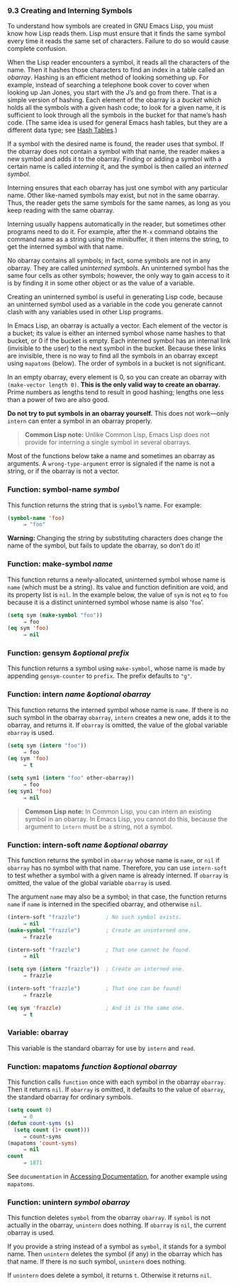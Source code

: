 

### 9.3 Creating and Interning Symbols

To understand how symbols are created in GNU Emacs Lisp, you must know how Lisp reads them. Lisp must ensure that it finds the same symbol every time it reads the same set of characters. Failure to do so would cause complete confusion.

When the Lisp reader encounters a symbol, it reads all the characters of the name. Then it hashes those characters to find an index in a table called an *obarray*. Hashing is an efficient method of looking something up. For example, instead of searching a telephone book cover to cover when looking up Jan Jones, you start with the J’s and go from there. That is a simple version of hashing. Each element of the obarray is a *bucket* which holds all the symbols with a given hash code; to look for a given name, it is sufficient to look through all the symbols in the bucket for that name’s hash code. (The same idea is used for general Emacs hash tables, but they are a different data type; see [Hash Tables](Hash-Tables.html).)

If a symbol with the desired name is found, the reader uses that symbol. If the obarray does not contain a symbol with that name, the reader makes a new symbol and adds it to the obarray. Finding or adding a symbol with a certain name is called *interning* it, and the symbol is then called an *interned symbol*.

Interning ensures that each obarray has just one symbol with any particular name. Other like-named symbols may exist, but not in the same obarray. Thus, the reader gets the same symbols for the same names, as long as you keep reading with the same obarray.

Interning usually happens automatically in the reader, but sometimes other programs need to do it. For example, after the `M-x` command obtains the command name as a string using the minibuffer, it then interns the string, to get the interned symbol with that name.

No obarray contains all symbols; in fact, some symbols are not in any obarray. They are called *uninterned symbols*. An uninterned symbol has the same four cells as other symbols; however, the only way to gain access to it is by finding it in some other object or as the value of a variable.

Creating an uninterned symbol is useful in generating Lisp code, because an uninterned symbol used as a variable in the code you generate cannot clash with any variables used in other Lisp programs.

In Emacs Lisp, an obarray is actually a vector. Each element of the vector is a bucket; its value is either an interned symbol whose name hashes to that bucket, or 0 if the bucket is empty. Each interned symbol has an internal link (invisible to the user) to the next symbol in the bucket. Because these links are invisible, there is no way to find all the symbols in an obarray except using `mapatoms` (below). The order of symbols in a bucket is not significant.

In an empty obarray, every element is 0, so you can create an obarray with `(make-vector length 0)`. **This is the only valid way to create an obarray.** Prime numbers as lengths tend to result in good hashing; lengths one less than a power of two are also good.

**Do not try to put symbols in an obarray yourself.** This does not work—only `intern` can enter a symbol in an obarray properly.

> **Common Lisp note:** Unlike Common Lisp, Emacs Lisp does not provide for interning a single symbol in several obarrays.

Most of the functions below take a name and sometimes an obarray as arguments. A `wrong-type-argument` error is signaled if the name is not a string, or if the obarray is not a vector.

### Function: **symbol-name** *symbol*

This function returns the string that is `symbol`’s name. For example:

```lisp
(symbol-name 'foo)
     ⇒ "foo"
```

**Warning:** Changing the string by substituting characters does change the name of the symbol, but fails to update the obarray, so don’t do it!

### Function: **make-symbol** *name*

This function returns a newly-allocated, uninterned symbol whose name is `name` (which must be a string). Its value and function definition are void, and its property list is `nil`. In the example below, the value of `sym` is not `eq` to `foo` because it is a distinct uninterned symbol whose name is also ‘`foo`’.

```lisp
(setq sym (make-symbol "foo"))
     ⇒ foo
(eq sym 'foo)
     ⇒ nil
```

### Function: **gensym** *\&optional prefix*

This function returns a symbol using `make-symbol`, whose name is made by appending `gensym-counter` to `prefix`. The prefix defaults to `"g"`.

### Function: **intern** *name \&optional obarray*

This function returns the interned symbol whose name is `name`. If there is no such symbol in the obarray `obarray`, `intern` creates a new one, adds it to the obarray, and returns it. If `obarray` is omitted, the value of the global variable `obarray` is used.

```lisp
(setq sym (intern "foo"))
     ⇒ foo
(eq sym 'foo)
     ⇒ t

(setq sym1 (intern "foo" other-obarray))
     ⇒ foo
(eq sym1 'foo)
     ⇒ nil
```

> **Common Lisp note:** In Common Lisp, you can intern an existing symbol in an obarray. In Emacs Lisp, you cannot do this, because the argument to `intern` must be a string, not a symbol.

### Function: **intern-soft** *name \&optional obarray*

This function returns the symbol in `obarray` whose name is `name`, or `nil` if `obarray` has no symbol with that name. Therefore, you can use `intern-soft` to test whether a symbol with a given name is already interned. If `obarray` is omitted, the value of the global variable `obarray` is used.

The argument `name` may also be a symbol; in that case, the function returns `name` if `name` is interned in the specified obarray, and otherwise `nil`.

```lisp
(intern-soft "frazzle")        ; No such symbol exists.
     ⇒ nil
(make-symbol "frazzle")        ; Create an uninterned one.
     ⇒ frazzle
```

```lisp
(intern-soft "frazzle")        ; That one cannot be found.
     ⇒ nil
```

```lisp
(setq sym (intern "frazzle"))  ; Create an interned one.
     ⇒ frazzle
```

```lisp
(intern-soft "frazzle")        ; That one can be found!
     ⇒ frazzle
```

```lisp
(eq sym 'frazzle)              ; And it is the same one.
     ⇒ t
```

### Variable: **obarray**

This variable is the standard obarray for use by `intern` and `read`.

### Function: **mapatoms** *function \&optional obarray*

This function calls `function` once with each symbol in the obarray `obarray`. Then it returns `nil`. If `obarray` is omitted, it defaults to the value of `obarray`, the standard obarray for ordinary symbols.

```lisp
(setq count 0)
     ⇒ 0
(defun count-syms (s)
  (setq count (1+ count)))
     ⇒ count-syms
(mapatoms 'count-syms)
     ⇒ nil
count
     ⇒ 1871
```

See `documentation` in [Accessing Documentation](Accessing-Documentation.html), for another example using `mapatoms`.

### Function: **unintern** *symbol obarray*

This function deletes `symbol` from the obarray `obarray`. If `symbol` is not actually in the obarray, `unintern` does nothing. If `obarray` is `nil`, the current obarray is used.

If you provide a string instead of a symbol as `symbol`, it stands for a symbol name. Then `unintern` deletes the symbol (if any) in the obarray which has that name. If there is no such symbol, `unintern` does nothing.

If `unintern` does delete a symbol, it returns `t`. Otherwise it returns `nil`.
